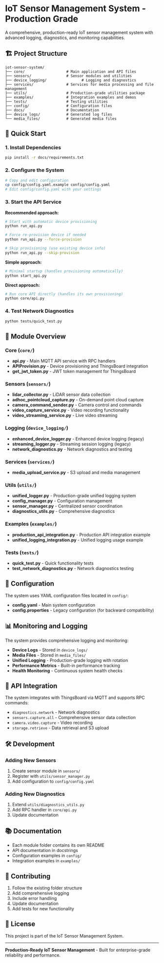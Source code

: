 # IoT Sensor Management System - Production Grade

A comprehensive, production-ready IoT sensor management system with advanced logging, diagnostics, and monitoring capabilities.

## 🏗️ Project Structure

```
iot-sensor-system/
├── core/                   # Main application and API files
├── sensors/                # Sensor modules and utilities
├── device_logging/                # Logging and diagnostics
├── services/               # Services for media processing and file management
├── utils/                  # Production-grade utilities package
├── examples/               # Integration examples and demos
├── tests/                  # Testing utilities
├── config/                 # Configuration files
├── docs/                   # Documentation
├── device_logs/            # Generated log files
└── media_files/            # Generated media files
```

## 🚀 Quick Start

### 1. Install Dependencies
```bash
pip install -r docs/requirements.txt
```

### 2. Configure the System
```bash
# Copy and edit configuration
cp config/config.yaml.example config/config.yaml
# Edit config/config.yaml with your settings
```

### 3. Start the API Service

**Recommended approach:**
```bash
# Start with automatic device provisioning
python run_api.py

# Force re-provision device if needed
python run_api.py --force-provision

# Skip provisioning (use existing device info)
python run_api.py --skip-provision
```

**Simple approach:**
```bash
# Minimal startup (handles provisioning automatically)
python start_api.py
```

**Direct approach:**
```bash
# Run core API directly (handles its own provisioning)
python core/api.py
```

### 4. Test Network Diagnostics
```bash
python tests/quick_test.py
```

## 📁 Module Overview

### Core (`core/`)
- **api.py** - Main MQTT API service with RPC handlers
- **APIProvision.py** - Device provisioning and ThingsBoard integration
- **get_jwt_token.py** - JWT token management for ThingsBoard

### Sensors (`sensors/`)
- **lidar_collector.py** - LiDAR sensor data collection
- **adhoc_pointcloud_capture.py** - On-demand point cloud capture
- **camera_command_sender.py** - Camera control and commands
- **video_capture_service.py** - Video recording functionality
- **video_streaming_service.py** - Live video streaming

### Logging (`device_logging/`)
- **enhanced_device_logger.py** - Enhanced device logging (legacy)
- **streaming_logger.py** - Streaming session logging (legacy)
- **network_diagnostics.py** - Network diagnostics and testing

### Services (`services/`)
- **media_upload_service.py** - S3 upload and media management

### Utils (`utils/`)
- **unified_logger.py** - Production-grade unified logging system
- **config_manager.py** - Configuration management
- **sensor_manager.py** - Centralized sensor coordination
- **diagnostics_utils.py** - Comprehensive diagnostics

### Examples (`examples/`)
- **production_api_integration.py** - Production API integration example
- **unified_logging_integration.py** - Unified logging usage example

### Tests (`tests/`)
- **quick_test.py** - Quick functionality tests
- **test_network_diagnostics.py** - Network diagnostics testing

## 🔧 Configuration

The system uses YAML configuration files located in `config/`:

- **config.yaml** - Main system configuration
- **config.properties** - Legacy configuration (for backward compatibility)

## 📊 Monitoring and Logging

The system provides comprehensive logging and monitoring:

- **Device Logs** - Stored in `device_logs/`
- **Media Files** - Stored in `media_files/`
- **Unified Logging** - Production-grade logging with rotation
- **Performance Metrics** - Built-in performance tracking
- **Health Monitoring** - Continuous system health checks

## 🔌 API Integration

The system integrates with ThingsBoard via MQTT and supports RPC commands:

- `diagnostics.network` - Network diagnostics
- `sensors.capture.all` - Comprehensive sensor data collection
- `camera.video.capture` - Video recording
- `storage.retrieve` - Data retrieval and S3 upload

## 🛠️ Development

### Adding New Sensors
1. Create sensor module in `sensors/`
2. Register with `utils/sensor_manager.py`
3. Add configuration to `config/config.yaml`

### Adding New Diagnostics
1. Extend `utils/diagnostics_utils.py`
2. Add RPC handler in `core/api.py`
3. Update documentation

## 📚 Documentation

- Each module folder contains its own README
- API documentation in docstrings
- Configuration examples in `config/`
- Integration examples in `examples/`

## 🤝 Contributing

1. Follow the existing folder structure
2. Add comprehensive logging
3. Include error handling
4. Update documentation
5. Add tests for new functionality

## 📄 License

This project is part of the IoT Sensor Management System.

---

**Production-Ready IoT Sensor Management** - Built for enterprise-grade reliability and performance.
